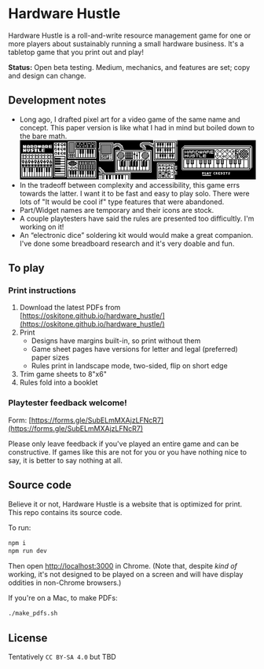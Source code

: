 # Hardware Hustle

Hardware Hustle is a roll-and-write resource management game for one or more players about sustainably running a small hardware business. It's a tabletop game that you print out and play!

**Status:** Open beta testing. Medium, mechanics, and features are set; copy and design can change.

## Development notes

- Long ago, I drafted pixel art for a video game of the same name and concept. This paper version is like what I had in mind but boiled down to the bare math.  
  ![Arduboy video game concept art](public/arduboy-concept-art.png)
- In the tradeoff between complexity and accessibility, this game errs towards the latter. I want it to be fast and easy to play solo. There were lots of "It would be cool if" type features that were abandoned.
- Part/Widget names are temporary and their icons are stock.
- A couple playtesters have said the rules are presented too difficultly. I'm working on it!
- An “electronic dice” soldering kit would would make a great companion. I've done some breadboard research and it's very doable and fun.

## To play

### Print instructions

1. Download the latest PDFs from [https://oskitone.github.io/hardware_hustle/](https://oskitone.github.io/hardware_hustle/)
2. Print
   - Designs have margins built-in, so print without them
   - Game sheet pages have versions for letter and legal (preferred) paper sizes
   - Rules print in landscape mode, two-sided, flip on short edge
3. Trim game sheets to 8"x6"
4. Rules fold into a booklet

### Playtester feedback welcome!

Form: [https://forms.gle/SubELmMXAjzLFNcR7](https://forms.gle/SubELmMXAjzLFNcR7)

Please only leave feedback if you've played an entire game and can be constructive. If games like this are not for you or you have nothing nice to say, it is better to say nothing at all.

## Source code

Believe it or not, Hardware Hustle is a website that is optimized for print. This repo contains its source code.

To run:

```bash
npm i
npm run dev
```

Then open [http://localhost:3000](http://localhost:3000) in Chrome. (Note that, despite _kind of_ working, it's not designed to be played on a screen and will have display oddities in non-Chrome browsers.)

If you're on a Mac, to make PDFs:

```bash
./make_pdfs.sh
```

## License

Tentatively `CC BY-SA 4.0` but TBD
